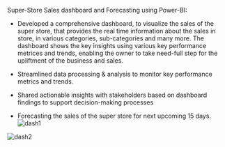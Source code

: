  
Super-Store Sales dashboard and Forecasting using Power-BI:

* Developed a comprehensive dashboard, to visualize the sales of the super store, that provides the real time information about the sales in store, in various categories, sub-categories and many more. The dashboard shows the key insights using various key performance metrices and trends, enabling the owner to take need-full step for the upliftment of the business and sales.

* Streamlined data processing & analysis to monitor key performance metrics and trends.

* Shared actionable insights with stakeholders based on dashboard findings to support decision-making processes

* Forecasting the sales of the super store for next upcoming 15 days.
![dash1](https://github.com/Bytecode-Magnum/SuperStore-Sales-Dashboard-and-Forecast/assets/99680514/65ab94e9-69fb-495d-be37-e979397a0f88)

  
![dash2](https://github.com/Bytecode-Magnum/SuperStore-Sales-Dashboard-and-Forecast/assets/99680514/76970cc7-cddb-4811-9f2b-b1545827d169)



